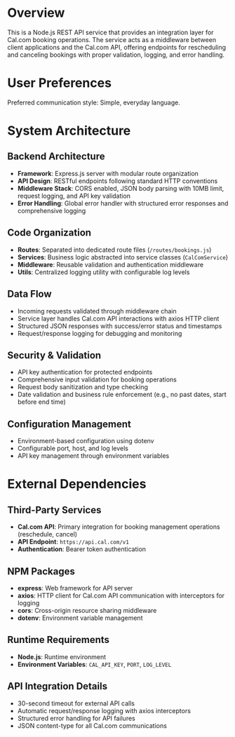 # Overview

This is a Node.js REST API service that provides an integration layer for Cal.com booking operations. The service acts as a middleware between client applications and the Cal.com API, offering endpoints for rescheduling and canceling bookings with proper validation, logging, and error handling.

# User Preferences

Preferred communication style: Simple, everyday language.

# System Architecture

## Backend Architecture
- **Framework**: Express.js server with modular route organization
- **API Design**: RESTful endpoints following standard HTTP conventions
- **Middleware Stack**: CORS enabled, JSON body parsing with 10MB limit, request logging, and API key validation
- **Error Handling**: Global error handler with structured error responses and comprehensive logging

## Code Organization
- **Routes**: Separated into dedicated route files (`/routes/bookings.js`)
- **Services**: Business logic abstracted into service classes (`CalComService`)
- **Middleware**: Reusable validation and authentication middleware
- **Utils**: Centralized logging utility with configurable log levels

## Data Flow
- Incoming requests validated through middleware chain
- Service layer handles Cal.com API interactions with axios HTTP client
- Structured JSON responses with success/error status and timestamps
- Request/response logging for debugging and monitoring

## Security & Validation
- API key authentication for protected endpoints
- Comprehensive input validation for booking operations
- Request body sanitization and type checking
- Date validation and business rule enforcement (e.g., no past dates, start before end time)

## Configuration Management
- Environment-based configuration using dotenv
- Configurable port, host, and log levels
- API key management through environment variables

# External Dependencies

## Third-Party Services
- **Cal.com API**: Primary integration for booking management operations (reschedule, cancel)
- **API Endpoint**: `https://api.cal.com/v1`
- **Authentication**: Bearer token authentication

## NPM Packages
- **express**: Web framework for API server
- **axios**: HTTP client for Cal.com API communication with interceptors for logging
- **cors**: Cross-origin resource sharing middleware
- **dotenv**: Environment variable management

## Runtime Requirements
- **Node.js**: Runtime environment
- **Environment Variables**: `CAL_API_KEY`, `PORT`, `LOG_LEVEL`

## API Integration Details
- 30-second timeout for external API calls
- Automatic request/response logging with axios interceptors
- Structured error handling for API failures
- JSON content-type for all Cal.com communications